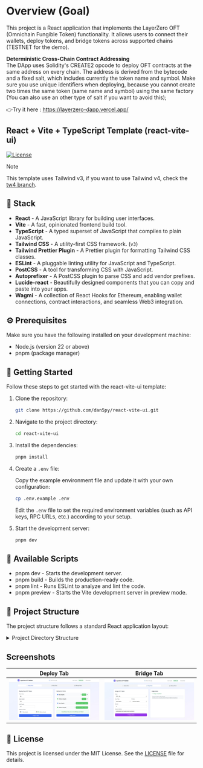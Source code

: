 # Overview (Goal)
This project is a React application that implements the LayerZero OFT (Omnichain Fungible Token) functionality. It allows users to connect their wallets, deploy tokens, and bridge tokens across supported chains (TESTNET for the demo).  

**Deterministic Cross-Chain Contract Addressing**  
The DApp uses Solidity's CREATE2 opcode to deploy OFT contracts at the same address on every chain. The address is derived from the bytecode and a fixed salt, which includes currently the token name and symbol. Make sure you use unique identifiers when deploying, because you cannot create two times the same token (same name and symbol) using the same factory (You can also use an other type of salt if you want to avoid this);

👉Try it here : https://layerzero-dapp.vercel.app/


## React + Vite + TypeScript Template (react-vite-ui)

[![License](https://img.shields.io/badge/license-MIT-blue.svg)](https://github.com/thomasfevre/layerzero_code/blob/main/LICENSE)

> [!NOTE]
> This template uses Tailwind v3, if you want to use Tailwind v4, check the [tw4 branch](https://github.com/dan5py/react-vite-shadcn-ui/tree/tw4).

## 🎉 Stack

- **React** - A JavaScript library for building user interfaces.
- **Vite** - A fast, opinionated frontend build tool.
- **TypeScript** - A typed superset of JavaScript that compiles to plain JavaScript.
- **Tailwind CSS** - A utility-first CSS framework. (`v3`)
- **Tailwind Prettier Plugin** - A Prettier plugin for formatting Tailwind CSS classes.
- **ESLint** - A pluggable linting utility for JavaScript and TypeScript.
- **PostCSS** - A tool for transforming CSS with JavaScript.
- **Autoprefixer** - A PostCSS plugin to parse CSS and add vendor prefixes.
- **Lucide-react** - Beautifully designed components that you can copy and paste into your apps.
- **Wagmi** - A collection of React Hooks for Ethereum, enabling wallet connections, contract interactions, and seamless Web3 integration.

## ⚙️ Prerequisites

Make sure you have the following installed on your development machine:

- Node.js (version 22 or above)
- pnpm (package manager)

## 🚀 Getting Started

Follow these steps to get started with the react-vite-ui template:

1. Clone the repository:

   ```bash
   git clone https://github.com/dan5py/react-vite-ui.git
   ```

2. Navigate to the project directory:

   ```bash
   cd react-vite-ui
   ```

3. Install the dependencies:

   ```bash
   pnpm install
   ```
4. Create a `.env` file:

   Copy the example environment file and update it with your own configuration:

   ```bash
   cp .env.example .env
   ```

   Edit the `.env` file to set the required environment variables (such as API keys, RPC URLs, etc.) according to your setup.

5. Start the development server:

   ```bash
   pnpm dev
   ```

## 📜 Available Scripts

- pnpm dev - Starts the development server.
- pnpm build - Builds the production-ready code.
- pnpm lint - Runs ESLint to analyze and lint the code.
- pnpm preview - Starts the Vite development server in preview mode.

## 📂 Project Structure

The project structure follows a standard React application layout:

<details>
<summary>Project Directory Structure</summary>

```
layerzero_code/
├── public/
├── script-dev/
│   ├── .env
│   └── create_deploy_setup_OFT.js
├── src/
│   ├── App.tsx
│   ├── artifacts/
│   │   ├── factory/
│   │   │   ├── Create2Factory.json
│   │   │   └── Create2Factory.sol
│   │   └── MyOFT/
│   │       ├── MyOFT.json
│   │       └── MyOFT.sol
│   ├── components/
│   │   ├── dialogs/
│   │   │   └── info-dialog.tsx
│   │   ├── LayerZeroOFTApp.tsx
│   │   └── tabs/
│   │       ├── bridge-tab.tsx
│   │       ├── deploy-tab.tsx
│   │       └── manage-tab.tsx
│   ├── hooks/
│   │   └── usePeerConfiguration.ts
│   ├── lib/
│   │   ├── constants.ts
│   │   ├── types.ts
│   │   └── utils.ts
│   ├── main.tsx
│   ├── styles/
│   │   └── globals.css
│   └── vite-env.d.ts
├── .env
├── .env.exemple
├── .gitignore
├── components.json
├── eslint.config.js
├── index.html
├── LICENSE
├── package-lock.json
├── package.json
├── pnpm-lock.yaml
├── pnpm-workspace.yaml
├── postcss.config.js
├── README.md
├── tailwind.config.ts
├── tsconfig.app.json
├── tsconfig.json
├── tsconfig.node.json
└── vite.config.ts
```
</details>

## Screenshots

| Deploy Tab | Bridge Tab |
|------------|------------|
| ![Deploy](public/deploy_screenshot.jpeg) | ![Bridge](public/bridge_screenshot.JPG) |


## 📄 License

This project is licensed under the MIT License. See the [LICENSE](https://choosealicense.com/licenses/mit/) file for details.
